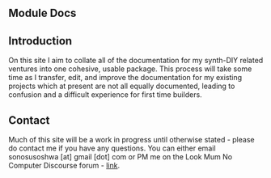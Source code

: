 ## Module Docs

## Introduction

On this site I aim to collate all of the documentation for my synth-DIY related ventures into one cohesive, usable package. This process will take some time as I transfer, edit, and improve the documentation for my existing projects which at present are not all equally documented, leading to confusion and a difficult experience for first time builders.


## Contact

Much of this site will be a work in progress until otherwise stated - please do contact me if you have any questions. You can either email sonosusoshwa [at] gmail [dot] com or PM me on the Look Mum No Computer Discourse forum - [link](lookmumnocomputer.discourse.group/u/sonosus).


